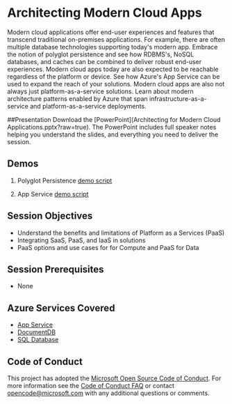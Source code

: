# Architecting Modern Cloud Apps
Modern cloud applications offer end-user experiences and features that transcend traditional on-premises applications.  For example, there are often multiple database technologies supporting today's modern app.  Embrace the notion of polyglot persistence and see how RDBMS's, NoSQL databases, and caches can be combined to deliver robust end-user experiences.  Modern cloud apps today are also expected to be reachable regardless of the platform or device.  See how Azure's App Service can be used to expand the reach of your solutions.  Modern cloud apps are also not always just platform-as-a-service solutions.  Learn about modern architecture patterns enabled by Azure that span infrastructure-as-a-service and platform-as-a-service deployments.

##Presentation
Download the [PowerPoint](Architecting for Modern Cloud Applications.pptx?raw=true).
The PowerPoint includes full speaker notes helping you understand the slides, and everything you need to deliver the session.

## Demos
1. Polyglot Persistence
[demo script](https://github.com/GSIAzureCOE/Modern-Apps/tree/master/Demos/Polyglot)

2. App Service
[demo script](Demos/AppService)

## Session Objectives
* Understand the benefits and limitations of Platform as a Services (PaaS)
* Integrating SaaS, PaaS, and IaaS in solutions
* PaaS options and use cases for for Compute and PaaS for Data

## Session Prerequisites
* None

## Azure Services Covered
* [App Service](https://azure.microsoft.com/en-us/documentation/services/app-service/)
* [DocumentDB](https://azure.microsoft.com/en-us/documentation/services/documentdb/)
* [SQL Database](https://azure.microsoft.com/en-us/documentation/services/sql-database/)

## Code of Conduct
This project has adopted the [Microsoft Open Source Code of Conduct](https://opensource.microsoft.com/codeofconduct/). For more information see the [Code of Conduct FAQ](https://opensource.microsoft.com/codeofconduct/faq/) or contact [opencode@microsoft.com](mailto:opencode@microsoft.com) with any additional questions or comments.
